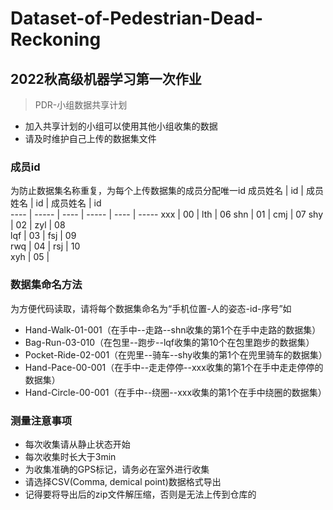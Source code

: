 # Dataset-of-Pedestrian-Dead-Reckoning
2022秋高级机器学习第一次作业
-
>PDR-小组数据共享计划
* 加入共享计划的小组可以使用其他小组收集的数据  
* 请及时维护自己上传的数据集文件

### 成员id
为防止数据集名称重复，为每个上传数据集的成员分配唯一id
 成员姓名  | id  | 成员姓名  | id | 成员姓名  | id  
---- | ----- | ---- | ----- | ---- | ----- 
xxx  | 00 | lth  | 06 
shn  | 01 | cmj  | 07
shy  | 02 | zyl  | 08    
lqf  | 03 | fsj  | 09   
rwq  | 04 | rsj  | 10   
xyh  | 05 |    
  
 
  


### 数据集命名方法  
为方便代码读取，请将每个数据集命名为“手机位置-人的姿态-id-序号”如  
* Hand-Walk-01-001（在手中--走路--shn收集的第1个在手中走路的数据集）  
* Bag-Run-03-010（在包里--跑步--lqf收集的第10个在包里跑步的数据集）  
* Pocket-Ride-02-001（在兜里--骑车--shy收集的第1个在兜里骑车的数据集）  
* Hand-Pace-00-001（在手中--走走停停--xxx收集的第1个在手中走走停停的数据集）
* Hand-Circle-00-001（在手中--绕圈--xxx收集的第1个在手中绕圈的数据集）

### 测量注意事项  
* 每次收集请从静止状态开始
* 每次收集时长大于3min
* 为收集准确的GPS标记，请务必在室外进行收集
* 请选择CSV(Comma, demical point)数据格式导出
* 记得要将导出后的zip文件解压缩，否则是无法上传到仓库的
